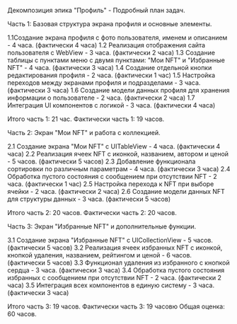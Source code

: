 Декомпозиция эпика "Профиль" - Подробный план задач.

Часть 1: Базовая структура экрана профиля и основные элементы.

1.1Создание экрана профиля с фото пользователя, именем и описанием - 4 часа. (фактически 4 часа)
1.2 Реализация отображения сайта пользователя с WebView - 3 часа. (фактически 2 часа)
1.3 Создание таблицы с пунктами меню с двумя пунктами: "Мои NFT" и "Избранные NFT" - 4 часа. (фактически 3 часа)
1.4 Создание отдельной кнопки редактирования профиля - 2 часа. (фактически 1 час)
1.5 Настройка переходов между экранами профиля и подразделами - 3 часа. (фактически 3 часа)
1.6 Создание модели данных профиля для хранения информации о пользователе - 2 часа. (фактически 2 часа)
1.7 Интеграция UI компонентов с логикой - 3 часа. (фактически 4 часа)

Итого часть 1: 21 час.
Фактически часть 1: 19 часов.

Часть 2: Экран "Мои NFT" и работа с коллекцией.

2.1 Создание экрана "Мои NFT" с UITableView - 4 часа. (фактически 4 часа)
2.2 Реализация ячеек NFT с иконкой, названием, автором и ценой - 5 часов. (фактически 5 часов)
2.3 Добавление функционала сортировки по различным параметрам - 4 часа. (фактически 3 часа)
2.4 Обработка пустого состояния с сообщением при отсутствии NFT - 2 часа. (фактически 1 час)
2.5 Настройка перехода к NFT при выборе ячейки - 2 часа. (фактически 2 часа)
2.6 Создание модели данных NFT для структуры данных - 3 часа. (фактически 5 часов)

Итого часть 2: 20 часов. 
Фактически часть 2: 20 часов.

Часть 3: Экран "Избранные NFT" и дополнительные функции.

3.1 Создание экрана "Избранные NFT" с UICollectionView - 5 часов. (фактически 5 часов)
3.2 Реализация ячеек избранных NFT с иконкой, кнопкой удаления, названием, рейтингом и ценой - 6 часов. (фактически 5 часов)
3.3 Функционал удаления из избранного с кнопкой сердца - 3 часа. (фактически 3 часа)
3.4 Обработка пустого состояния избранных с сообщением при отсутствии NFT - 2 часа. (фактически 2 часа)
3.5 Интеграция всех компонентов в единую систему - 3 часа. (фактически 3 часа)

Итого часть 3: 19 часов.
Фактически часть 3: 19 часовю
Общая оценка: 60 часов.

